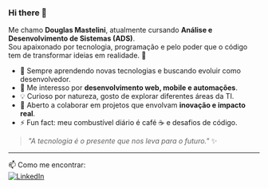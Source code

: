 ### Hi there 👋

Me chamo **Douglas Mastelini**, atualmente cursando **Análise e Desenvolvimento de Sistemas (ADS)**.  
Sou apaixonado por tecnologia, programação e pelo poder que o código tem de transformar ideias em realidade. 🚀

- 🌱 Sempre aprendendo novas tecnologias e buscando evoluir como desenvolvedor.  
- 🔭 Me interesso por **desenvolvimento web, mobile e automações**.  
- 💡 Curioso por natureza, gosto de explorar diferentes áreas da TI.  
- 👯 Aberto a colaborar em projetos que envolvam **inovação e impacto real**.  
- ⚡ Fun fact: meu combustível diário é café ☕ e desafios de código.  

> _"A tecnologia é o presente que nos leva para o futuro."_ ✨

---

📫 Como me encontrar:  
[![LinkedIn](https://img.shields.io/badge/LinkedIn-Douglas%20Mastelini-blue?style=flat&logo=linkedin)](https://www.linkedin.com/in/douglas-mastelini/)  
